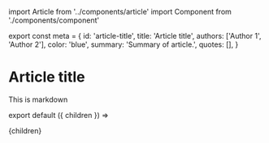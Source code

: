 import Article from '../components/article'
import Component from './components/component'

export const meta = {
  id: 'article-title',
  title: 'Article title',
  authors: ['Author 1', 'Author 2'],
  color: 'blue',
  summary: 'Summary of article.',
  quotes: [],
}

# Article title

This is markdown

<Component></Component>

export default ({ children }) => <Article meta={meta}>{children}</Article>
